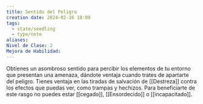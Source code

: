 ```yaml
---
title: Sentido del Peligro
creation date: 2024-02-16 18:09
tags:
  - state/seedling
  - type/note
aliases: 
Nivel de Clase: 2
Mejora de Habilidad:
---
```

Obtienes un asombroso sentido para percibir los elementos de tu entorno que presentan una
amenaza, dándote ventaja cuando trates de apartarte del peligro. 
Tienes ventaja en las tiradas de salvación de [[Destreza]] contra los efectos que puedas ver, como trampas y hechizos.
Para beneficiarte de este rasgo no puedes estar [[cegado]], [[Ensordecido]] o [[incapacitado]].
